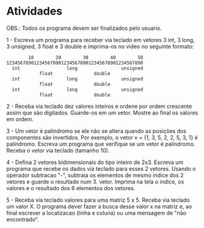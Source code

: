 # Atividades
OBS.: Todos os programa devem ser finalizados pelo usuario.

1 - Escreva um programa para receber via teclado em vetores 3 int, 3 long,
    3 unsigned, 3 float e 3 double e imprima-os no video no seguinte formato:

            10        20        30        40        50
    12345678901234567890123456789012345678901234567890 
      int                 long                unsigned
                float               double
      int                 long                unsigned
                float               double
      int                 long                unsigned
                float               double

2 - Receba via teclado dez valores inteiros e ordene por ordem crescente assim que são digitados. Guarde-os em um vetor. Mostre ao final os valores em ordem.

3 - Um vetor é palíndromo se ele não se altera quando as posições dos componentes são invertidos. Por exemplo, o vetor v = {1, 3, 5, 2, 2, 5, 3, 1} é palíndromo. Escreva um programa que verifique se um vetor é palíndromo. Receba o vetor via teclado (tamanho 10).

4 - Defina 2 vetores bidimensionais do tipo inteiro de 2x3. Escreva um programa que recebe os dados via teclado para esses 2 vetores. Usando o operador subtracao "-", subtraia os elementos de mesmo indice dos 2 vetores e guarde o resultado num 3. vetor. Imprima na tela o indice, os valores e o resultado dos 6 elementos dos vetores.

5 - Receba via teclado valores para uma matriz 5 x 5. Receba via teclado um valor X. O programa dever fazer a busca desse valor x na matriz e, ao final escrever a localizacao (linha e coluna) ou uma mensagem de "não encontrado".